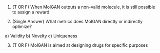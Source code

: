 1. (T OR F) When MolGAN outputs a non-valid molecule, it is still possible to assign a reward. 

2. (Single Answer) What metrics does MolGAN directly or indirectly optimize? 

a) Validity
b) Novelty
c) Uniqueness

3. (T OR F) MolGAN is aimed at designing drugs for specific purposes

